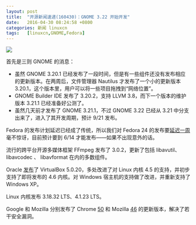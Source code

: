 ```yaml
---
layout: post
title:	"开源新闻速递(160430)：GNOME 3.22 开始开发"
date:	2016-04-30 08:24:58 +0800 
categories:	新闻 linuxcn 
tags:	[linuxcn,GNOME,Fedora]
---
```



![](/Asserts/Images//attachment/album/201604/30/082501l0uu5sgy40qkibi4.jpg)


首先是三则 GNOME 的消息：


* 虽然 GNOME 3.20.1 已经发布了一段时间，但是有一些组件还没有发布相应的更新版本。在两周后，文件管理器 Nautilus 才发布了一个小的更新版本 3.20.1，这个版本里，用户可以将一些项目拖拽到“网络位置”。
* GNOME Builder IDE 发布了 3.20.2，支持 LLVM 3.8，而下一个版本的维护版本 3.21.1 已经准备好公测了。
* 虽然几天前才发布了 GNOME 3.21.1，不过 GNOME 3.22 已经从 3.21 中分支出来了，进入了其开发周期，预计 9/21 发布。


Fedora 的发布计划延迟已经成了传统，所以我们对 Fedora 24 的发布要[延迟一周](https://lists.fedoraproject.org/archives/list/devel@lists.fedoraproject.org/thread/5KUAYCUAXPBQVWIECQXWVG2ZE3IHUFKZ/)毫不惊讶，目前预计要到 6/14 才能发布——如果不出现意外的话。


流行的跨平台开源多媒体框架 FFmpeg 发布了 3.0.2，更新了包括 libavutil、libavcodec 、 libavformat 在内的多数组件。


Oracle [发布](https://www.virtualbox.org/wiki/Changelog)了 VirtualBox 5.0.20，多处改进了对 Linux 内核 4.5 的支持，并初步支持了即将发布的 4.6 内核。对 Windows 宿主机的支持做了改进，并重新支持了 Windows XP。


Linux 内核发布 3.18.32 LTS、4.1.23 LTS。


Google 和 Mozilla 分别发布了 Chrome [50](http://googlechromereleases.blogspot.ro/2016/04/stable-channel-update_28.html) 和 Mozilla [46](https://www.mozilla.org/en-US/security/known-vulnerabilities/firefox/#firefox46) 的更新版本，解决了若干安全漏洞。
